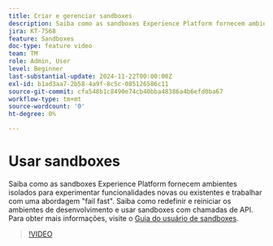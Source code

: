 ```yaml
---
title: Criar e gerenciar sandboxes
description: Saiba como as sandboxes Experience Platform fornecem ambientes isolados para experimentar funcionalidades novas ou existentes e trabalhar com uma abordagem rápida de falha. Saiba como redefinir e reiniciar os ambientes de desenvolvimento e usar sandboxes com chamadas de API.
jira: KT-7568
feature: Sandboxes
doc-type: feature video
team: TM
role: Admin, User
level: Beginner
last-substantial-update: 2024-11-22T00:00:00Z
exl-id: b1ad3aa7-2b58-4a9f-8c5c-085126586c11
source-git-commit: cfa548b1c8490e74cb40bba48386a4b6efd0ba67
workflow-type: tm+mt
source-wordcount: '0'
ht-degree: 0%

---
```


# Usar sandboxes

Saiba como as sandboxes Experience Platform fornecem ambientes isolados para experimentar funcionalidades novas ou existentes e trabalhar com uma abordagem &quot;fail fast&quot;. Saiba como redefinir e reiniciar os ambientes de desenvolvimento e usar sandboxes com chamadas de API. Para obter mais informações, visite o [Guia do usuário de sandboxes](https://experienceleague.adobe.com/docs/experience-platform/sandbox/home.html?lang=pt-BR).

>[!VIDEO](https://video.tv.adobe.com/v/29838/?learn=on)
